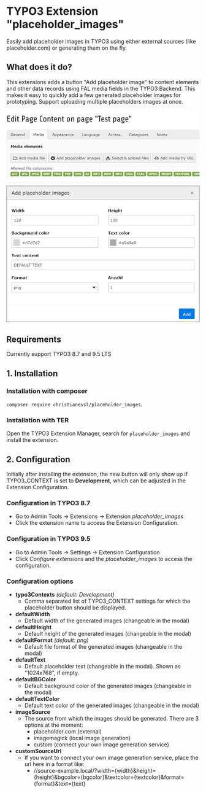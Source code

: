 # TYPO3 Extension "placeholder_images"
Easily add placeholder images in TYPO3 using either external sources (like placeholder.com) or generating them on the fly.

## What does it do?

This extensions adds a button "Add placeholder image" to content elements and other data records using FAL media fields in the TYPO3 Backend. 
This makes it easy to quickly add a few generated placeholder images for prototyping. Support uploading multiple placeholders images at once.

![Add placeholder image Button](/Resources/Public/Screenshots/placeholder_button.png)


![Placeholder modal](/Resources/Public/Screenshots/placeholder_modal.png)

## Requirements

Currently support TYPO3 8.7 and 9.5 LTS

## 1. Installation

### Installation with composer

`composer require christianessl/placeholder_images`. 

### Installation with TER

Open the TYPO3 Extension Manager, search for `placeholder_images` and install the extension.

## 2. Configuration

Initially after installing the extension, the new button will only show up if TYPO3_CONTEXT is set to **Development**, which can be adjusted in the Extension Configuration.

### Configuration in TYPO3 8.7

- Go to Admin Tools -> Extensions -> Extension *placeholder_images*
- Click the extension name to access the Extension Configuration.

### Configuration in TYPO3 9.5

- Go to Admin Tools -> Settings -> Extension Configuration
- Click *Configure extensions* and the *placeholder_images* to access the configuration.

### Configuration options ###

- **typo3Contexts** *(default: Development)*
    - Comma separated list of TYPO3_CONTEXT settings for which the placeholder button should be displayed.
- **defaultWidth** 
    - Default width of the generated images (changeable in the modal)
- **defaultHeight** 
    - Default height of the generated images (changeable in the modal)
- **defaultFormat** *(default: png)*
    - Default file format of the generated images (changeable in the modal)
- **defaultText** 
    - Default placeholder text (changeable in the modal). Shown as "1024x768", if empty.
- **defaultBGColor** 
    - Default background color of the generated images (changeable in the modal)
- **defaultTextColor** 
    - Default text color of the generated images (changeable in the modal)
- **imageSource** 
    - The source from which the images should be generated. There are 3 options at the moment:
        - placeholder.com (external)
        - imagemagick (local image generation)
        - custom (connect your own image generation service)
- **customSourceUrl** 
    - If you want to connect your own image generation service, place the url here in a format like:
        - //source-example.local/?width={width}&height={height}&bgcolor={bgcolor}&textcolor={textcolor}&format={format}&text={text}
        
